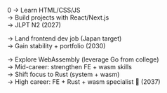 0 → Learn HTML/CSS/JS  
→ Build projects with React/Next.js  
→ JLPT N2				          (2027)

→ Land frontend dev job (Japan target)  
→ Gain stability + portfolio  			  (2030)

→ Explore WebAssembly (leverage Go from college)  
→ Mid-career: strengthen FE + wasm skills  
→ Shift focus to Rust (system + wasm)  
→ High career: FE + Rust + wasm specialist 🚀	    (2037)
